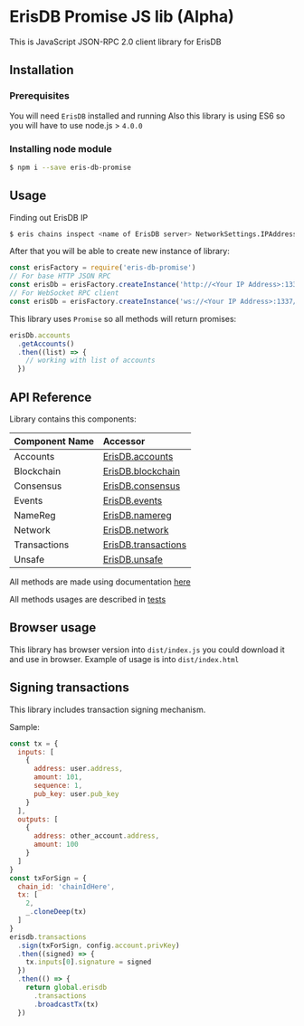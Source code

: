 # ErisDB Promise JS lib (Alpha)

This is JavaScript JSON-RPC 2.0 client library for ErisDB

## Installation

### Prerequisites
You will need `ErisDB` installed and running
Also this library is using ES6 so you will have to use node.js > `4.0.0`

### Installing node module

```bash
$ npm i --save eris-db-promise
```

## Usage

Finding out ErisDB IP
```bash
$ eris chains inspect <name of ErisDB server> NetworkSettings.IPAddress
```

After that you will be able to create new instance of library:

```javascript
const erisFactory = require('eris-db-promise')
// For base HTTP JSON RPC
const erisDb = erisFactory.createInstance('http://<Your IP Address>:1337/rpc')
// For WebSocket RPC client
const erisDb = erisFactory.createInstance('ws://<Your IP Address>:1337/socketrpc')
```

This library uses `Promise` so all methods will return promises:

```javascript
erisDb.accounts
  .getAccounts()
  .then((list) => {
    // working with list of accounts
  })
```

## API Reference

Library contains this components:

| Component Name | Accessor |
| :------------- | :------- |
| Accounts | [ErisDB.accounts](https://github.com/konstantinzolotarev/eris-db-promise/blob/master/lib/components/Accounts.js) |
| Blockchain | [ErisDB.blockchain](https://github.com/konstantinzolotarev/eris-db-promise/blob/master/lib/components/Blockchain.js) |
| Consensus | [ErisDB.consensus](https://github.com/konstantinzolotarev/eris-db-promise/blob/master/lib/components/Consensus.js) |
| Events | [ErisDB.events](https://github.com/konstantinzolotarev/eris-db-promise/blob/master/lib/components/Events.js) |
| NameReg | [ErisDB.namereg](https://github.com/konstantinzolotarev/eris-db-promise/blob/master/lib/components/NameReg.js) |
| Network | [ErisDB.network](https://github.com/konstantinzolotarev/eris-db-promise/blob/master/lib/components/Network.js) |
| Transactions | [ErisDB.transactions](https://github.com/konstantinzolotarev/eris-db-promise/blob/master/lib/components/Transactions.js) |
| Unsafe | [ErisDB.unsafe](https://github.com/konstantinzolotarev/eris-db-promise/blob/master/lib/components/Unsafe.js) |


All methods are made using documentation [here](https://monax.io/docs/documentation/db/latest/specifications/api/)

All methods usages are described in [tests](https://github.com/konstantinzolotarev/eris-db-promise/tree/master/test/component)

## Browser usage

This library has browser version into `dist/index.js` you could download it and use in browser.
Example of usage is into `dist/index.html`

## Signing transactions
This library includes transaction signing mechanism.

Sample:

```javascript
const tx = {
  inputs: [
    {
      address: user.address,
      amount: 101,
      sequence: 1,
      pub_key: user.pub_key
    }
  ],
  outputs: [
    {
      address: other_account.address,
      amount: 100
    }
  ]
}
const txForSign = {
  chain_id: 'chainIdHere',
  tx: [
    2,
    _.cloneDeep(tx)
  ]
}
erisdb.transactions
  .sign(txForSign, config.account.privKey)
  .then((signed) => {
    tx.inputs[0].signature = signed
  })
  .then(() => {
    return global.erisdb
      .transactions
      .broadcastTx(tx)
  })
```

